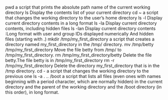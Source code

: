 pwd a script that prints the absolute path name of the current working directory
ls Display the contents list of your current directory
cd ~ a script that changes the working directory to the user’s home directory
ls -l Display current directory contents in a long format
ls -la Display current directory contents, including hidden files
ls -lan Display current directory contents :Long format with user and group IDs displayed numerically And hidden files (starting with .)
mkdir /tmp/my_first_directory a script that creates a directory named my_first_directory in the /tmp/ directory.
mv /tmp/betty /tmp/my_first_directory Move the file betty from /tmp/ to /tmp/my_first_directory.
rm /tmp/my_first_directory/betty Delete the file betty.The file betty is in /tmp/my_first_directory 
rm -r /tmp/my_first_directory Delete the directory my_first_directory that is in the /tmp directory.
cd - a script that changes the working directory to the previous one
ls -a . .. /boot a script that lists all files (even ones with names beginning with a period character, which are normally hidden) in the current directory and the parent of the working directory and the /boot directory (in this order), in long format.
